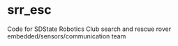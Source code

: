 # srr_esc
Code for SDState Robotics Club search and rescue rover embedded/sensors/communication team 
